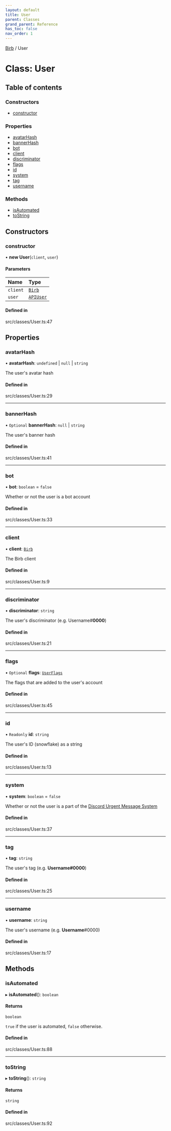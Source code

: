 ```yaml
---
layout: default
title: User
parent: Classes
grand_parent: Reference
has_toc: false
nav_order: 1
---
```


[Birb](/) / User

# Class: User

## Table of contents

### Constructors

- [constructor](User.md#constructor)

### Properties

- [avatarHash](User.md#avatarhash)
- [bannerHash](User.md#bannerhash)
- [bot](User.md#bot)
- [client](User.md#client)
- [discriminator](User.md#discriminator)
- [flags](User.md#flags)
- [id](User.md#id)
- [system](User.md#system)
- [tag](User.md#tag)
- [username](User.md#username)

### Methods

- [isAutomated](User.md#isautomated)
- [toString](User.md#tostring)

## Constructors

### constructor

• **new User**(`client`, `user`)

#### Parameters

| Name | Type |
| :------ | :------ |
| `client` | [`Birb`](Birb.md) |
| `user` | [`APIUser`](modules.md#apiuser) |

#### Defined in

src/classes/User.ts:47

## Properties

### avatarHash

• **avatarHash**: `undefined` \| ``null`` \| `string`

The user's avatar hash

#### Defined in

src/classes/User.ts:29

___

### bannerHash

• `Optional` **bannerHash**: ``null`` \| `string`

The user's banner hash

#### Defined in

src/classes/User.ts:41

___

### bot

• **bot**: `boolean` = `false`

Whether or not the user is a bot account

#### Defined in

src/classes/User.ts:33

___

### client

• **client**: [`Birb`](Birb.md)

The Birb client

#### Defined in

src/classes/User.ts:9

___

### discriminator

• **discriminator**: `string`

The user's discriminator (e.g. Username#**0000**)

#### Defined in

src/classes/User.ts:21

___

### flags

• `Optional` **flags**: [`UserFlags`](UserFlags.md)

The flags that are added to the user's account

#### Defined in

src/classes/User.ts:45

___

### id

• `Readonly` **id**: `string`

The user's ID (snowflake) as a string

#### Defined in

src/classes/User.ts:13

___

### system

• **system**: `boolean` = `false`

Whether or not the user is a part of the [Discord Urgent Message System](https://support.discord.com/hc/en-us/articles/360036118732-Discord-System-Messages)

#### Defined in

src/classes/User.ts:37

___

### tag

• **tag**: `string`

The user's tag (e.g. **Username#0000**)

#### Defined in

src/classes/User.ts:25

___

### username

• **username**: `string`

The user's username (e.g. **Username**#0000)

#### Defined in

src/classes/User.ts:17

## Methods

### isAutomated

▸ **isAutomated**(): `boolean`

#### Returns

`boolean`

`true` if the user is automated, `false` otherwise.

#### Defined in

src/classes/User.ts:88

___

### toString

▸ **toString**(): `string`

#### Returns

`string`

#### Defined in

src/classes/User.ts:92
